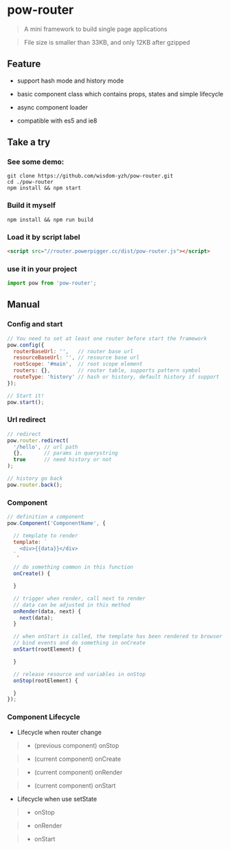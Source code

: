 # pow-router

> A mini framework to build single page applications

> File size is smaller than 33KB, and only 12KB after gzipped

## Feature

* support hash mode and history mode

* basic component class which contains props, states and simple lifecycle

* async component loader

* compatible with es5 and ie8


## Take a try

### See some demo:

```shell
git clone https://github.com/wisdom-yzh/pow-router.git
cd ./pow-router
npm install && npm start
```

### Build it myself

```shell
npm install && npm run build
```

### Load it by script label

```html
<script src="//router.powerpigger.cc/dist/pow-router.js"></script>
```

### use it in your project

```javascript
import pow from 'pow-router';
```

## Manual

### Config and start

```javascript
// You need to set at least one router before start the framework
pow.config({
  routerBaseUrl: '',   // router base url
  resourceBaseUrl: '', // resource base url
  rootScope: '#main',  // root scope element
  routers: {},         // router table, supports pattern symbol
  routeType: 'history' // hash or history, default history if support
});

// Start it!
pow.start();
```

### Url redirect

```javascript
// redirect
pow.router.redirect(
  '/hello', // url path
  {},       // params in querystring
  true      // need history or not
);

// history go back
pow.router.back();
```

### Component

```javascript
// definition a component
pow.Component('ComponentName', {

  // template to render
  template: `
    <div>{{data}}</div>
  `,

  // do something common in this function
  onCreate() {

  }

  // trigger when render, call next to render
  // data can be adjusted in this method
  onRender(data, next) {
    next(data);
  }

  // when onStart is called, the template has been rendered to browser
  // bind events and do something in onCreate
  onStart(rootElement) {

  }

  // release resource and variables in onStop
  onStop(rootElement) {

  }
});
```

### Component Lifecycle

* Lifecycle when router change

> * (previous component) onStop

> * (current  component) onCreate

> * (current component) onRender

> * (current component) onStart

* Lifecycle when use setState

> * onStop

> * onRender

> * onStart
